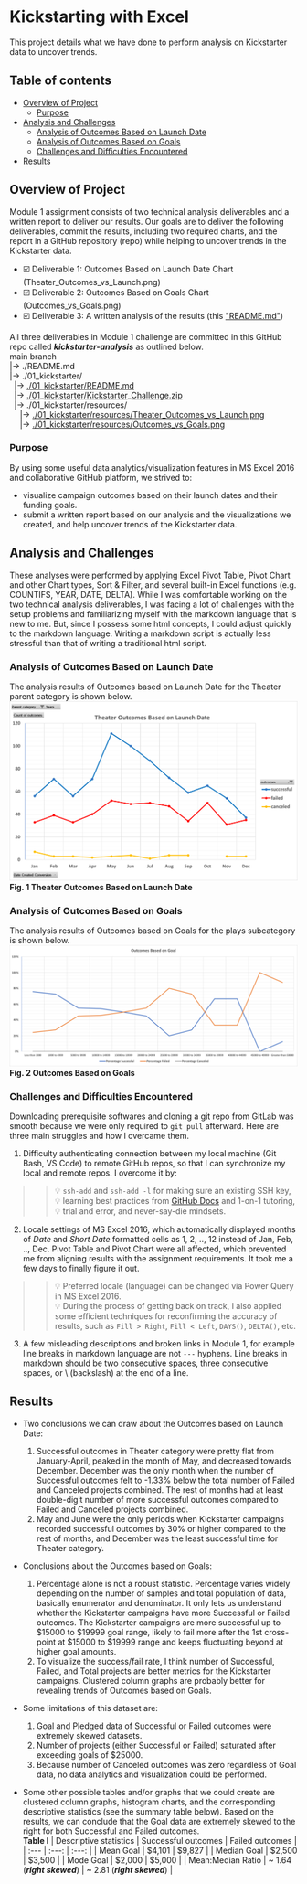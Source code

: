 # Kickstarting with Excel
This project details what we have done to perform analysis on Kickstarter data to uncover trends.

## Table of contents
- [Overview of Project](#overview-of-project)
  - [Purpose](#purpose)
- [Analysis and Challenges](#analysis-and-challenges)
  - [Analysis of Outcomes Based on Launch Date](#analysis-of-outcomes-based-on-launch-date)
  - [Analysis of Outcomes Based on Goals](#analysis-of-outcomes-based-on-goals)
  - [Challenges and Difficulties Encountered](#challenges-and-difficulties-encountered)
- [Results](#results)

## Overview of Project
Module 1 assignment consists of two technical analysis deliverables and a written report to deliver our results. Our goals are to deliver the following deliverables, commit the results, including two required charts, and the report in a GitHub repository (repo) while helping to uncover trends in the Kickstarter data.
- ☑️ Deliverable 1: Outcomes Based on Launch Date Chart (Theater_Outcomes_vs_Launch.png)
- ☑️ Deliverable 2: Outcomes Based on Goals Chart (Outcomes_vs_Goals.png)
- ☑️ Deliverable 3: A written analysis of the results (this ["README.md"](./README.md))

All three deliverables in Module 1 challenge are committed in this GitHub repo called ***kickstarter-analysis*** as outlined below.  
main branch  
|&rarr; ./README.md  
|&rarr; ./01_kickstarter/  
  &nbsp; |&rarr; [./01_kickstarter/README.md](./README.md)  
  &nbsp; |&rarr; [./01_kickstarter/Kickstarter_Challenge.zip](./Kickstarter_Challenge.zip)  
  &nbsp; |&rarr; ./01_kickstarter/resources/  
    &emsp; |&rarr; [./01_kickstarter/resources/Theater_Outcomes_vs_Launch.png](./resources/Theater_Outcomes_vs_Launch.png)  
    &emsp; |&rarr; [./01_kickstarter/resources/Outcomes_vs_Goals.png](./resources/Outcomes_vs_Goals.png)  

### Purpose
By using some useful data analytics/visualization features in MS Excel 2016 and collaborative GitHub platform, we strived to:
- visualize campaign outcomes based on their launch dates and their funding goals.
- submit a written report based on our analysis and the visualizations we created, and help uncover trends of the Kickstarter data.

## Analysis and Challenges
These analyses were performed by applying Excel Pivot Table, Pivot Chart and other Chart types, Sort & Filter, and several built-in Excel functions (e.g. COUNTIFS, YEAR, DATE, DELTA). While I was comfortable working on the two technical analysis deliverables, I was facing a lot of challenges with the setup problems and familiarizing myself with the markdown language that is new to me. But, since I possess some html concepts, I could adjust quickly to the markdown language. Writing a markdown script is actually less stressful than that of writing a traditional html script.

### Analysis of Outcomes Based on Launch Date
The analysis results of Outcomes based on Launch Date for the Theater parent category is shown below.
![Outcomes Based on Launch Date Chart](./resources/Theater_Outcomes_vs_Launch.png)
**Fig. 1 Theater Outcomes Based on Launch Date**

### Analysis of Outcomes Based on Goals
The analysis results of Outcomes based on Goals for the plays subcategory is shown below.
![Outcomes Based on Goals Chart](./resources/Outcomes_vs_Goals.png)
**Fig. 2 Outcomes Based on Goals**

### Challenges and Difficulties Encountered
Downloading prerequisite softwares and cloning a git repo from GitLab was smooth because we were only required to `git pull` afterward. Here are three main struggles and how I overcame them.
1. Difficulty authenticating connection between my local machine (Git Bash, VS Code) to remote GitHub repos, so that I can synchronize my local and remote repos. I overcome it by:
>>💡 `ssh-add` and `ssh-add -l` for making sure an existing SSH key,\
>>💡 learning best practices from [GitHub Docs](https://docs.github.com/en) and 1-on-1 tutoring,\
>>💡 trial and error, and never-say-die mindsets.
2. Locale settings of MS Excel 2016, which automatically displayed months of _Date_ and _Short Date_ formatted cells as 1, 2, .., 12 instead of Jan, Feb, .., Dec. Pivot Table and Pivot Chart were all affected, which prevented me from aligning results with the assignment requirements. It took me a few days to finally figure it out.
>>💡 Preferred locale (language) can be changed via Power Query in MS Excel 2016.\
>>💡 During the process of getting back on track, I also applied some efficient techniques for reconfirming the accuracy of results, such as `Fill > Right`, `Fill < Left`, `DAYS()`, `DELTA()`, etc.
3. A few misleading descriptions and broken links in Module 1, for example line breaks in markdown language are not `---` hyphens. Line breaks in markdown should be two consecutive spaces, three consecutive spaces, or \\ (backslash) at the end of a line.

## Results
- Two conclusions we can draw about the Outcomes based on Launch Date:
  1. Successful outcomes in Theater category were pretty flat from January-April, peaked in the month of May, and decreased towards December. December was the only month when the number of Successful outcomes felt to -1.33% below the total number of Failed and Canceled projects combined. The rest of months had at least double-digit number of more successful outcomes compared to Failed and Canceled projects combined.
  2. May and June were the only periods when Kickstarter campaigns recorded successful outcomes by 30% or higher compared to the rest of months, and December was the least successful time for Theater category.

- Conclusions about the Outcomes based on Goals:
  1. Percentage alone is not a robust statistic. Percentage varies widely depending on the number of samples and total population of data, basically enumerator and denominator. It only lets us understand whether the Kickstarter campaigns have more Successful or Failed outcomes. The Kickstarter campaigns are more successful up to $15000 to $19999 goal range, likely to fail more after the 1st cross-point at $15000 to $19999 range and keeps fluctuating beyond at higher goal amounts.
  2. To visualize the success/fail rate, I think number of Successful, Failed, and Total projects are better metrics for the Kickstarter campaigns. Clustered column graphs are probably better for revealing trends of Outcomes based on Goals.

- Some limitations of this dataset are:
  1. Goal and Pledged data of Successful or Failed outcomes were extremely skewed datasets.
  2. Number of projects (either Successful or Failed) saturated after exceeding goals of $25000.
  3. Because number of Canceled outcomes was zero regardless of Goal data, no data analytics and visualization could be performed.
  
- Some other possible tables and/or graphs that we could create are clustered column graphs, histogram charts, and the corresponding descriptive statistics (see the summary table below). Based on the results, we can conclude that the Goal data are extremely skewed to the right for both Successful and Failed outcomes.  
**Table I**
  | Descriptive statistics | Successful outcomes | Failed outcomes |
  | :---                   | :---:               | :---:           |
  | Mean Goal              | $4,101              | $9,827          |
  | Median Goal            | $2,500              | $3,500          |
  | Mode Goal              | $2,000              | $5,000          |
  | Mean:Median Ratio      | ~ 1.64 (***right skewed***) | ~ 2.81 (***right skewed***) |
